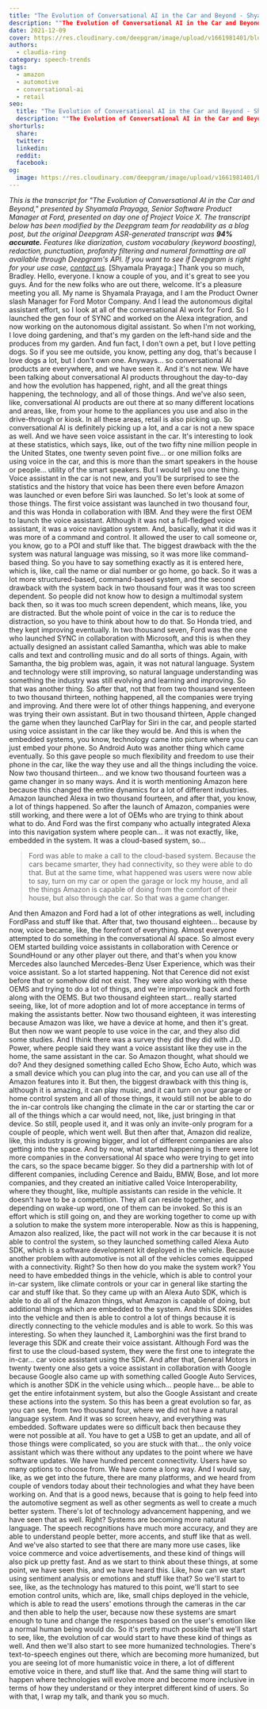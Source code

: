```yaml
---
title: "The Evolution of Conversational AI in the Car and Beyond - Shyamala Prayaga, Sr Software Product Manager, Ford - Project Voice X"
description: ""The Evolution of Conversational AI in the Car and Beyond," presented by Shayamala Prayaga of Ford, presented on day one of Project Voice X. "
date: 2021-12-09
cover: https://res.cloudinary.com/deepgram/image/upload/v1661981401/blog/the-evolution-of-conversational-ai-in-the-car-and-beyond-shyamala-prayaga-sr-software-product-manager-ford-project-voice-x/proj-voice-x-session-shyamala-prayaga-blog-thumb-5.png
authors:
  - claudia-ring
category: speech-trends
tags:
  - amazon
  - automotive
  - conversational-ai
  - retail
seo:
  title: "The Evolution of Conversational AI in the Car and Beyond - Shyamala Prayaga, Sr Software Product Manager, Ford - Project Voice X"
  description: ""The Evolution of Conversational AI in the Car and Beyond," presented by Shayamala Prayaga of Ford, presented on day one of Project Voice X. "
shorturls:
  share: 
  twitter: 
  linkedin: 
  reddit: 
  facebook: 
og:
  image: https://res.cloudinary.com/deepgram/image/upload/v1661981401/blog/the-evolution-of-conversational-ai-in-the-car-and-beyond-shyamala-prayaga-sr-software-product-manager-ford-project-voice-x/proj-voice-x-session-shyamala-prayaga-blog-thumb-5.png
---
```


_This is the transcript for "The Evolution of Conversational AI in the Car and Beyond," presented by Shyamala Prayaga, Senior Software Product Manager at Ford, presented on day one of Project Voice X._ _The transcript below has been modified by the Deepgram team for readability as a blog post, but the original Deepgram ASR-generated transcript was **94% accurate.**  Features like diarization, custom vocabulary (keyword boosting), redaction, punctuation, profanity filtering and numeral formatting are all available through Deepgram's API.  If you want to see if Deepgram is right for your use case, [contact us](https://deepgram.com/contact-us/)._ [Shyamala Prayaga:] Thank you so much, Bradley. Hello, everyone. I know a couple of you, and it's great to see you guys. And for the new folks who are out there, welcome. It's a pleasure meeting you all. My name is Shyamala Prayaga, and I am the Product Owner slash Manager for Ford Motor Company. And I lead the autonomous digital assistant effort, so I look at all of the conversational AI work for Ford. So I launched the gen four of SYNC and worked on the Alexa integration, and now working on the autonomous digital assistant. So when I'm not working, I love doing gardening, and that's my garden on the left-hand side and the produces from my garden. And fun fact, I don't own a pet, but I love petting dogs. So if you see me outside, you know, petting any dog, that's because I love dogs a lot, but I don't own one. Anyways... so conversational AI products are everywhere, and we have seen it. And it's not new. We have been talking about conversational AI products throughout the day-to-day and how the evolution has happened, right, and all the great things happening, the technology, and all of those things. And we've also seen, like, conversational AI products are out there at so many different locations and areas, like, from your home to the appliances you use and also in the drive-through or kiosk. In all these areas, retail is also picking up. So conversational AI is definitely picking up a lot, and a car is not a new space as well. And we have seen voice assistant in the car. It's interesting to look at these statistics, which says, like, out of the two fifty nine million people in the United States, one twenty seven point five... or one million folks are using voice in the car, and this is more than the smart speakers in the house or people... utility of the smart speakers. But I would tell you one thing. Voice assistant in the car is not new, and you'll be surprised to see the statistics and the history that voice has been there even before Amazon was launched or even before Siri was launched. So let's look at some of those things. The first voice assistant was launched in two thousand four, and this was Honda in collaboration with IBM. And they were the first OEM to launch the voice assistant. Although it was not a full-fledged voice assistant, it was a voice navigation system. And, basically, what it did was it was more of a command and control. It allowed the user to call someone or, you know, go to a POI and stuff like that. The biggest drawback with the the system was natural language was missing, so it was more like command-based thing. So you have to say something exactly as it is entered here, which is, like, call the name or dial number or go home, go back. So it was a lot more structured-based, command-based system, and the second drawback with the system back in two thousand four was it was too screen dependent. So people did not know how to design a multimodal system back then, so it was too much screen dependent, which means, like, you are distracted. But the whole point of voice in the car is to reduce the distraction, so you have to think about how to do that. So Honda tried, and they kept improving eventually. In two thousand seven, Ford was the one who launched SYNC in collaboration with Microsoft, and this is when they actually designed an assistant called Samantha, which was able to make calls and text and controlling music and do all sorts of things. Again, with Samantha, the big problem was, again, it was not natural language. System and technology were still improving, so natural language understanding was something the industry was still evolving and learning and improving. So that was another thing. So after that, not that from two thousand seventeen to two thousand thirteen, nothing happened, all the companies were trying and improving. And there were lot of other things happening, and everyone was trying their own assistant. But in two thousand thirteen, Apple changed the game when they launched CarPlay for Siri in the car, and people started using voice assistant in the car like they would be. And this is when the embedded systems, you know, technology came into picture where you can just embed your phone. So Android Auto was another thing which came eventually. So this gave people so much flexibility and freedom to use their phone in the car, like the way they use and all the things including the voice. Now two thousand thirteen... and we know two thousand fourteen was a game changer in so many ways. And it is worth mentioning Amazon here because this changed the entire dynamics for a lot of different industries. Amazon launched Alexa in two thousand fourteen, and after that, you know, a lot of things happened. So after the launch of Amazon, companies were still working, and there were a lot of OEMs who are trying to think about what to do. And Ford was the first company who actually integrated Alexa into this navigation system where people can... it was not exactly, like, embedded in the system. It was a cloud-based system, so...

> Ford was able to make a call to the cloud-based system. Because the cars became smarter, they had connectivity, so they were able to do that. But at the same time, what happened was users were now able to say, turn on my car or open the garage or lock my house, and all the things Amazon is capable of doing from the comfort of their house, but also through the car. So that was a game changer.

And then Amazon and Ford had a lot of other integrations as well, including FordPass and stuff like that. After that, two thousand eighteen... because by now, voice became, like, the forefront of everything. Almost everyone attempted to do something in the conversational AI space. So almost every OEM started building voice assistants in collaboration with Cerence or SoundHound or any other player out there, and that's when you know Mercedes also launched Mercedes-Benz User Experience, which was their voice assistant. So a lot started happening. Not that Cerence did not exist before that or somehow did not exist. They were also working with these OEMS and trying to do a lot of things, and we're improving back and forth along with the OEMS. But two thousand eighteen start... really started seeing, like, lot of more adoption and lot of more acceptance in terms of making the assistants better. Now two thousand eighteen, it was interesting because Amazon was like, we have a device at home, and then it's great. But then now we want people to use voice in the car, and they also did some studies. And I think there was a survey they did they did with J.D. Power, where people said they want a voice assistant like they use in the home, the same assistant in the car. So Amazon thought, what should we do? And they designed something called Echo Show, Echo Auto, which was a small device which you can plug into the car, and you can use all of the Amazon features into it. But then, the biggest drawback with this thing is, although it is amazing, it can play music, and it can turn on your garage or home control system and all of those things, it would still not be able to do the in-car controls like changing the climate in the car or starting the car or all of the things which a car would need, not, like, just bringing in that device. So still, people used it, and it was only an invite-only program for a couple of people, which went well. But then after that, Amazon did realize, like, this industry is growing bigger, and lot of different companies are also getting into the space. And by now, what started happening is there were lot more companies in the conversational AI space who were trying to get into the cars, so the space became bigger. So they did a partnership with lot of different companies, including Cerence and Baidu, BMW, Bose, and lot more companies, and they created an initiative called Voice Interoperability, where they thought, like, multiple assistants can reside in the vehicle. It doesn't have to be a competition. They all can reside together, and depending on wake-up word, one of them can be invoked. So this is an effort which is still going on, and they are working together to come up with a solution to make the system more interoperable. Now as this is happening, Amazon also realized, like, the pact will not work in the car because it is not able to control the system, so they launched something called Alexa Auto SDK, which is a software development kit deployed in the vehicle. Because another problem with automotive is not all of the vehicles comes equipped with a connectivity. Right? So then how do you make the system work? You need to have embedded things in the vehicle, which is able to control your in-car system, like climate controls or your car in general like starting the car and stuff like that. So they came up with an Alexa Auto SDK, which is able to do all of the Amazon things, what Amazon is capable of doing, but additional things which are embedded to the system. And this SDK resides into the vehicle and then is able to control a lot of things because it is directly connecting to the vehicle modules and is able to work. So this was interesting. So when they launched it, Lamborghini was the first brand to leverage this SDK and create their voice assistant. Although Ford was the first to use the cloud-based system, they were the first one to integrate the in-car... car voice assistant using the SDK. And after that, General Motors in twenty twenty one also gets a voice assistant in collaboration with Google because Google also came up with something called Google Auto Services, which is another SDK in the vehicle using which... people have... be able to get the entire infotainment system, but also the Google Assistant and create these actions into the system. So this has been a great evolution so far, as you can see, from two thousand four, where we did not have a natural language system. And it was so screen heavy, and everything was embedded. Software updates were so difficult back then because they were not possible at all. You have to get a USB to get an update, and all of those things were complicated, so you are stuck with that... the only voice assistant which was there without any updates to the point where we have software updates. We have hundred percent connectivity. Users have so many options to choose from. We have come a long way. And I would say, like, as we get into the future, there are many platforms, and we heard from couple of vendors today about their technologies and what they have been working on. And that is a good news, because that is going to help feed into the automotive segment as well as other segments as well to create a much better system. There's lot of technology advancement happening, and we have seen that as well. Right? Systems are becoming more natural language. The speech recognitions have much more accuracy, and they are able to understand people better, more accents, and stuff like that as well. And we've also started to see that there are many more use cases, like voice commerce and voice advertisements, and these kind of things will also pick up pretty fast. And as we start to think about these things, at some point, we have seen this, and we have heard this. Like, how can we start using sentiment analysis or emotions and stuff like that? So we'll start to see, like, as the technology has matured to this point, we'll start to see emotion control units, which are, like, small chips deployed in the vehicle, which is able to read the users' emotions through the cameras in the car and then able to help the user, because now these systems are smart enough to tune and change the responses based on the user's emotion like a normal human being would do. So it's pretty much possible that we'll start to see, like, the evolution of car would start to have these kind of things as well. And then we'll also start to see more humanized technologies. There's text-to-speech engines out there, which are becoming more humanized, but you are seeing lot of more humanistic voice in there, a lot of different emotive voice in there, and stuff like that. And the same thing will start to happen where technologies will evolve more and become more inclusive in terms of how they understand or they interpret different kind of users. So with that, I wrap my talk, and thank you so much.

